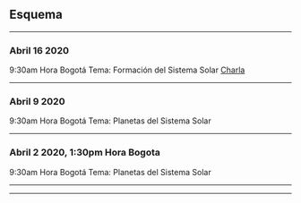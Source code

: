 ## Esquema

---

### Abril 16 2020 

9:30am Hora Bogotá
Tema: Formación del Sistema Solar
[Charla](/images/header.jpg)

---

### Abril 9 2020 

9:30am Hora Bogotá
Tema: Planetas del Sistema Solar

---

### Abril 2 2020, 1:30pm Hora Bogota

9:30am Hora Bogotá
Tema: Planetas del Sistema Solar


---




---

